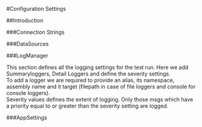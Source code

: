 ﻿#Configuration Settings

##Introduction 

###Connection Strings


###DataSources


###LogManager

This section defines all the logging settings for the test run. Here we add Summaryloggers, Detail Loggers and define the severity settings.  
To add a logger we are required to provide an alias, its namespace, assembly name and it target (filepath in case of file loggers and console for console loggers).  
Severity values defines the extent of logging. Only those msgs which have a priority equal to or greater than the severity setting are logged.

###AppSettings